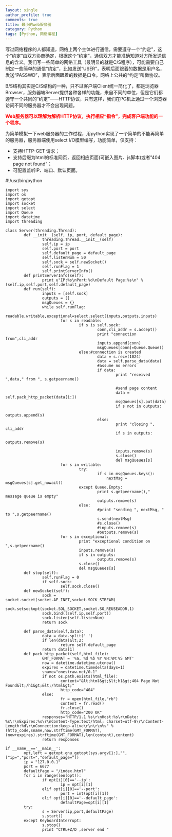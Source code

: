 ```yaml
---
layout: single
author_profile: true
comments: true
title: 最小的web服务器
category: Python
tags: [Python, 网络编程]
---
```



写过网络程序的人都知道，网络上两个主体进行通信，需要遵守一个“约定”，这个“约定”由双方协商确定，根据这个“约定”，通信双方才能准确知道对方所发送信息的含义。我们写一些简单的网络工具（最明显的就是C/S程序），可能需要自己制定一些简单的通信“约定”，比如发送“USER”，表明后面跟着的数据是用户名，发送“PASSWD”，表示后面跟着的数据是口令。网络上公共的“约定”叫做协议。

B/S结构其实是C/S结构的一种，只不过客户端Client统一简化了，都是浏览器Browser，服务器端Server提供各种各样的功能，来自不同的单位，但是它们都遵守一个共同的“约定”——HTTP协议，只有这样，我们在PC机上通过一个浏览器访问不同的服务器才不会出现问题。

<span style="color: #ff0000;"><strong>Web服务器可以理解为解析HTTP协议，执行相应“指令”，完成客户端功能的一个程序。</strong></span>

为简单模拟一下web服务器的工作过程，用python实现了一个简单的不能再简单的服务器，服务器端使用select I/O模型编写，功能简单，仅支持：
<ul>
	<li>支持HTTP-GET 请求；</li>
	<li>支持后缀为html的标准网页，返回相应页面(可嵌入图片、js脚本)或者”404 page not found”；</li>
	<li>可配置监听IP、端口、默认页面。</li>
</ul>
	#!/usr/bin/python
	
	import sys
	import os
	import getopt
	import socket
	import select
	import Queue
	import datetime
	import threading
	
	class Server(threading.Thread):
	        def __init__(self, ip, port, default_page):
	                threading.Thread.__init__(self)
	                self.ip = ip
	                self.port = port
	                self.default_page = default_page
	                self.listenNum = 50
	                self.sock = self.newSocket()
	                self.runFlag = 1
	                self.printServerInfo()
	        def printServerInfo(self):
	                print u"IP:%s\nPort:%d\nDefault Page:%s\n" %(self.ip,self.port,self.default_page)
	        def run(self):
	                inputs = [self.sock]
	                outputs = []
	                msgQueues = {}
	                while self.runFlag:
	                        readable,writable,exceptional=select.select(inputs,outputs,inputs)
	                        for s in readable:
	                                if s is self.sock:
	                                        conn,cli_addr = s.accept()
	                                        print "connection from",cli_addr
	                                        inputs.append(conn)
	                                        msgQueues[conn]=Queue.Queue()
	                                else:#connection is created
	                                        data = s.recv(1024)
	                                        data = self.parse_data(data)
	                                        #assume no errors
	                                        if data:
	                                                print "received ",data," from ", s.getpeername()
	
	                                                #send page content
	                                                data = self.pack_http_packet(data[1:])
	                                                msgQueues[s].put(data)
	                                                if s not in outputs:
	                                                        outputs.append(s)
	                                        else:
	                                                print "closing ", cli_addr
	                                                if s in outputs:
	                                                        outputs.remove(s)
	                                                        
	                                                inputs.remove(s)
	                                                s.close()
	                                                del msgQueues[s]
	                        for s in writable:
	                                try:
	                                        if s in msgQueues.keys():
	                                            nextMsg = msgQueues[s].get_nowait()
	                                except Queue.Empty:
	                                        print s.getpeername()," message queue is empty"
	                                        outputs.remove(s)
	                                else:
	                                        #print "sending ", nextMsg, " to ",s.getpeername()
	                                        s.send(nextMsg)
	                                        #s.close()
	                                        #inputs.remove(s)
	                                        #outputs.remove(s)
	                        for s in exceptional:
	                                print "exceptional condition on ",s.getpeername()
	                                inputs.remove(s)
	                                if s in outputs:
	                                        outputs.remove(s)
	                                s.close()
	                                del msgQueues[s]
	        def stop(self):
	                self.runFlag = 0
	                if self.sock:
	                        self.sock.close()
	        def newSocket(self):
	                sock = socket.socket(socket.AF_INET,socket.SOCK_STREAM)
	                sock.setsockopt(socket.SOL_SOCKET,socket.SO_REUSEADDR,1)
	                sock.bind((self.ip,self.port))
	                sock.listen(self.listenNum)
	                return sock
	
	        def parse_data(self,data):
	                data = data.split(' ')
	                if len(data)&lt;2:
	                        return self.default_page
	                return data[1]
	        def pack_http_packet(self,html_file):
	                GMT_FORMAT = '%a, %d %b %Y %H:%M:%S GMT'
	                now = datetime.datetime.utcnow()
	                expires = datetime.timedelta(days=1)
	                sname="onestraw.net/0.1"
	                if not os.path.exists(html_file):
	                        content="&lt;html&gt;&lt;h1&gt;404 Page Not Found&lt;/h1&gt;&lt;/html&gt;"
	                        http_code="404"
	                else:   
	                        fr = open(html_file,"rb")
	                        content = fr.read()
	                        fr.close()
	                        http_code="200 OK"
	                responses="HTTP/1.1 %s\r\nHost:%s\r\nDate: %s\r\nExpires:%s\r\nContent-Type:text/html; charset=utf-8\r\nContent-Length:%d\r\nConnection:keep-alive\r\n\r\n%s" %(http_code,sname,now.strftime(GMT_FORMAT),(now+expires).strftime(GMT_FORMAT),len(content),content)       
	                return responses
	
	if __name__=='__main__':
	        opt,left = getopt.gnu_getopt(sys.argv[1:],"",["ip=","port=","default_page="])
	        ip = "127.0.0.1"
	        port = 6677
	        defaultPage = "/index.html"
	        for i in range(len(opt)):
	                if opt[i][0]=='--ip':
	                        ip = opt[i][1]
	                elif opt[i][0]=='--port':
	                        port = int(opt[i][1])
	                elif opt[i][0]=='--default_page':
	                        defaultPage=opt[i][1]
	        try:
	                s = Server(ip,port,defaultPage)
	                s.start()
	        except KeyboardInterrupt:
	                s.stop()
	                print "CTRL+Z/D ,server end "
